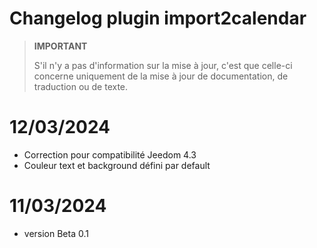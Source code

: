 # Changelog plugin import2calendar

>**IMPORTANT**
>
>S'il n'y a pas d'information sur la mise à jour, c'est que celle-ci concerne uniquement de la mise à jour de documentation, de traduction ou de texte.

# 12/03/2024
- Correction pour compatibilité Jeedom 4.3
- Couleur text et background défini par default

# 11/03/2024

- version Beta 0.1

